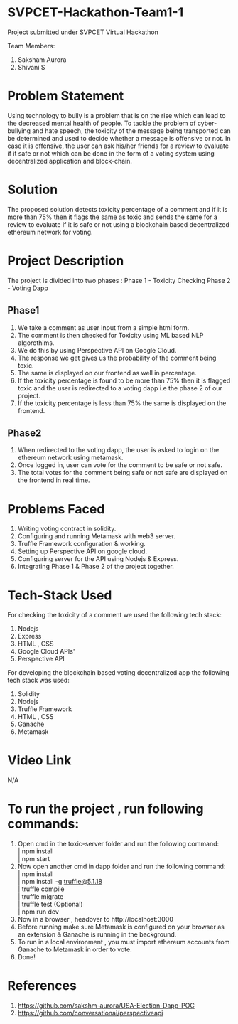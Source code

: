 # SVPCET-Hackathon-Team1-1
Project submitted under SVPCET Virtual Hackathon

Team Members:
1. Saksham Aurora
2. Shivani S

# Problem Statement
Using technology to bully is a problem that is on the rise which can lead 
to the decreased mental health of people. To tackle the problem of 
cyber-bullying and hate speech, the toxicity of the message being 
transported can be determined and used to decide whether a message is 
offensive or not. In case it is offensive, the user can ask his/her friends 
for a review to evaluate if it safe or not which can be done in the form 
of a voting system using decentralized application and block-chain.

# Solution
The proposed solution detects toxicity percentage of a comment and 
if it is more than 75% then it flags the same as toxic and sends the same
for a review to evaluate if it is safe or not using a blockchain based decentralized 
ethereum network for voting.

# Project Description
The project is divided into two phases :
Phase 1 - Toxicity Checking
Phase 2 - Voting Dapp

## Phase1
1. We take a comment as user input from a simple html form.
2. The comment is then checked for Toxicity using ML based NLP algorothims.
3. We do this by using Perspective API on Google Cloud.
4. The response we get gives us the probability of the comment being toxic.
5. The same is displayed on our frontend as well in percentage.
6. If the toxicity percentage is found to be more than 75% then it is flagged toxic and 
    the user is redirected to a voting dapp i.e the phase 2 of our project.
7. If the toxicity percentage is less than 75% the same is displayed on the frontend.

## Phase2
1. When redirected to the voting dapp, the user is asked to login on the
    ethereum network using metamask.
2. Once logged in, user can vote for the comment to be safe or not safe.
3. The total votes for the comment being safe or not safe are displayed on the frontend in real time.

# Problems Faced
1. Writing voting contract in solidity.
2. Configuring and running Metamask with web3 server.
3. Truffle Framework configuration & working.
4. Setting up Perspective API on google cloud.
5. Configuring server for the API using Nodejs & Express.
6. Integrating Phase 1 & Phase 2 of the project together.

# Tech-Stack Used
For checking the toxicity of a comment we used the following tech stack:
1. Nodejs
2. Express
3. HTML , CSS
4. Google Cloud APIs'
5. Perspective API

For developing the blockchain based voting decentralized app the following tech stack was used:
1. Solidity 
2. Nodejs
3. Truffle Framework
4. HTML , CSS
5. Ganache
6. Metamask

# Video Link
N/A

# To run the project , run following commands:
1. Open cmd in the toxic-server folder and run the following command: <br>
        | npm install<br>
        | npm start<br>
2. Now open another cmd in dapp folder and run the following command:<br>
        | npm install<br>
        | npm install -g truffle@5.1.18<br>
        | truffle compile<br>
        | truffle migrate<br>
        | truffle test (Optional)<br>
        | npm run dev<br>
 3. Now in a browser , headover to http://localhost:3000
 4. Before running make sure Metamask is configured on your browser as an extension
    & Ganache is running in the background.
 5. To run in a local environment , you must import ethereum accounts from Ganache to Metamask 
    in order to vote.
 6. Done!

# References
1. https://github.com/sakshm-aurora/USA-Election-Dapp-POC
2. https://github.com/conversationai/perspectiveapi
